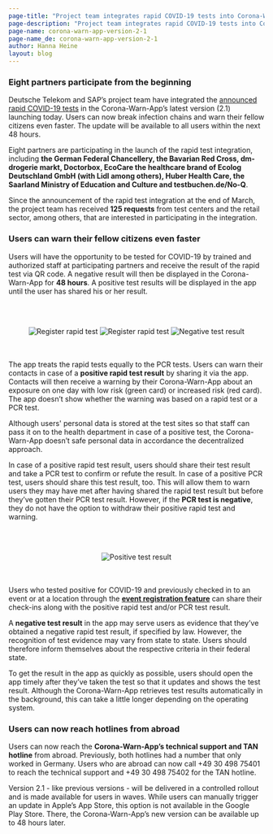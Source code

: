 ```yaml
---
page-title: "Project team integrates rapid COVID-19 tests into Corona-Warn-App version 2.1"
page-description: "Project team integrates rapid COVID-19 tests into Corona-Warn-App version 2.1"
page-name: corona-warn-app-version-2-1
page-name_de: corona-warn-app-version-2-1
author: Hanna Heine
layout: blog
---
```


### Eight partners participate from the beginning

Deutsche Telekom and SAP’s project team have integrated the [announced rapid COVID-19 tests](https://www.coronawarn.app/en/blog/2021-03-31-corona-warn-app-test-integration/) in the Corona-Warn-App’s latest version (2.1) launching today. Users can now break infection chains and warn their fellow citizens even faster. The update will be available to all users within the next 48 hours. 

<!-- overview -->

Eight partners are participating in the launch of the rapid test integration, including **the German Federal Chancellery, the Bavarian Red Cross, dm-drogerie markt, Doctorbox, EcoCare the healthcare brand of Ecolog Deutschland GmbH (with Lidl among others), Huber Health Care, the Saarland Ministry of Education and Culture and testbuchen.de/No-Q**.  

Since the announcement of the rapid test integration at the end of March, the project team has received **125 requests** from test centers and the retail sector, among others, that are interested in participating in the integration.

### Users can warn their fellow citizens even faster

Users will have the opportunity to be tested for COVID-19 by trained and authorized staff at participating partners and receive the result of the rapid test via QR code. A negative result will then be displayed in the Corona-Warn-App for **48 hours**. A positive test results will be displayed in the app until the user has shared his or her result. 


<br></br>
<center> <img src="./register-test.png" title="Register rapid test" style="align: center">  <img src="./register-test(2).png" title="Register rapid test" style="align: center"> <img src="./negative-test-timer.png" title="Negative test result" style="align: center"></center>
<br></br>


The app treats the rapid tests equally to the PCR tests. Users can warn their contacts in case of a **positive rapid test result** by sharing it via the app. Contacts will then receive a warning by their Corona-Warn-App about an exposure on one day with low risk (green card) or increased risk (red card). The app doesn’t show whether the warning was based on a rapid test or a PCR test.

Although users' personal data is stored at the test sites so that staff can pass it on to the health department in case of a positive test, the Corona-Warn-App doesn’t safe personal data in accordance the decentralized approach.

In case of a positive rapid test result, users should share their test result and take a PCR test to confirm or refute the result. In case of a positive PCR test, users should share this test result, too. This will allow them to warn users they may have met after having shared the rapid test result but before they’ve gotten their PCR test result. However, if the **PCR test is negative**, they do not have the option to withdraw their positive rapid test and warning.

<br></br>
<center> <img src="./positive-test.png" title="Positive test result" style="align: center"></center>
<br></br>

Users who tested positive for COVID-19 and previously checked in to an event or at a location through the [**event registration feature**](https://www.coronawarn.app/en/blog/2021-04-21-corona-warn-app-version-2-0/) can share their check-ins along with the positive rapid test and/or PCR test result. 

A **negative test result** in the app may serve users as evidence that they’ve obtained a negative rapid test result, if specified by law. However, the recognition of test evidence may vary from state to state. Users should therefore inform themselves about the respective criteria in their federal state. 

To get the result in the app as quickly as possible, users should open the app timely after they’ve taken the test so that it updates and shows the test result. Although the Corona-Warn-App retrieves test results automatically in the background, this can take a little longer depending on the operating system. 


### Users can now reach hotlines from abroad

Users can now reach the **Corona-Warn-App’s technical support and TAN hotline** from abroad. Previously, both hotlines had a number that only worked in Germany. Users who are abroad can now call +49 30 498 75401 to reach the technical support and +49 30 498 75402 for the TAN hotline. 

Version 2.1 - like previous versions - will be delivered in a controlled rollout and is made available for users in waves. While users can manually trigger an update in Apple’s App Store, this option is not available in the Google Play Store. There, the Corona-Warn-App’s new version can be available up to 48 hours later.

